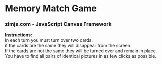 # Memory Match Game
### zimjs.com - JavaScript Canvas Framework
**Instructions:**<br>
In each turn you must turn over two cards.<br>
if the cards are the same they will disappear from the screen.<br>
If the cards are not the same they will be turned over and remain in place.<br>
You have to find all pairs of identical pictures in as few clicks as possible.<br>
